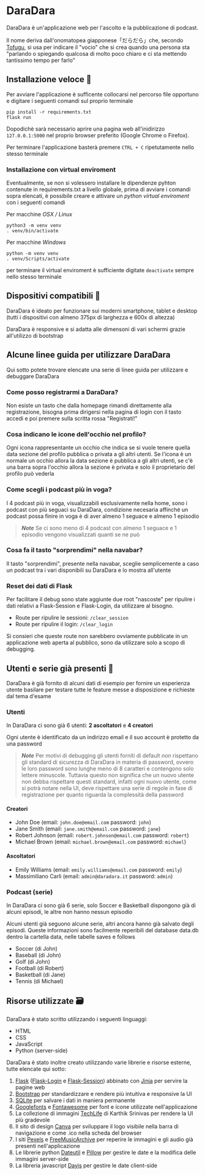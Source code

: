 # DaraDara

DaraDara è un'applicazione web per l'ascolto e la pubblicazione di podcast.

Il nome deriva dall'onomatopea giapponese「だらだら」che, secondo [Tofugu](https://www.tofugu.com/japanese/japanese-onomatopoeia/), si usa per indicare il "vocio" che si crea quando una persona sta "parlando o spiegando qualcosa di molto poco chiaro e ci sta mettendo tantissimo tempo per farlo"

## Installazione veloce 🚀

Per avviare l'applicazione è sufficente collocarsi nel percorso file opportuno e digitare i seguenti comandi sul proprio terminale

```prompt
pip install -r requirements.txt
flask run
```

Dopodichè sarà necessario aprire una pagina web all'inidirizzo ```127.0.0.1:5000``` nel proprio browser preferito (Google Chrome o Firefox).

Per terminare l'applicazione basterà premere ```CTRL + C``` ripetutamente nello stesso terminale

### Installazione con virtual enviroment

Eventualmente, se non si volessero installare le dipendenze pyhton contenute in requirements.txt a livello globale, prima di avviare i comandi sopra elencati, è possibile creare e attivare un *python virtual enviroment* con i seguenti comandi

Per macchine *OSX / Linux*

```prompt
python3 -m venv venv
. venv/bin/activate
```

Per macchine *Windows*

```prompt
python -m venv venv
. venv/Scripts/activate
```

per terminare il virtual enviroment è sufficiente digitate ```deactivate``` sempre nello stesso terminale

## Dispositivi compatibili 📲

DaraDara è ideato per funzionare sui moderni smartphone, tablet e desktop (tutti i dispositivi con almeno 375px di larghezza e 600x di altezza)

DaraDara è responsive e si adatta alle dimensoni di vari schermi grazie all'utilizzo di bootstrap

## Alcune linee guida per utilizzare DaraDara

Qui sotto potete trovare elencate una serie di linee guida per utilizzare e debuggare DaraDara

### Come posso registrarmi a DaraDara?

Non esiste un tasto che dalla homepage rimandi direttamente alla registrazione, bisogna prima dirigersi nella pagina di login con il tasto accedi e poi premere sulla scritta rossa "Registrati!"

### Cosa indicano le icone dell'occhio nel profilo?

Ogni icona rappresentante un occhio che indica se si vuole tenere quella data sezione del profilo pubblica o privata a gli altri utenti. Se l'icona è un normale un occhio allora la data sezione è pubblica a gli altri utenti, se c'è una barra sopra l'occhio allora la sezione è privata e solo il proprietario del profilo può vederla

### Come scegli i podcast più in voga?

I 4 podcast più in voga, visualizzabili esclusivamente nella home, sono i podcast con più seguaci su DaraDara, condizione necesaria affinché un podcast possa finire in voga è di aver almeno 1 seguace e almeno 1 episodio

> ***Note***
> Se ci sono meno di 4 podcast con almeno 1 seguace e 1 episodio vengono visualizzati quanti se ne può

### Cosa fa il tasto "sorprendimi" nella navabar?

Il tasto "sorprendimi", presente nella navabar, sceglie semplicemente a caso un podcast tra i vari disponibili su DaraDara e lo mostra all'utente

### Reset dei dati di Flask

Per facilitare il debug sono state aggiunte due root "nascoste" per ripulire i dati relativi a Flask-Session e Flask-Login, da utilizzare al bisogno.

* Route per ripulire le sessioni: ```/clear_session```
* Route per ripulire il login: ```/clear_login```

Si consieri che queste route non sarebbero ovviamente pubblicate in un applicazione web aperta al pubblico, sono da utilizzare solo a scopo di debugging.

## Utenti e serie già presenti 🙋

DaraDara è già fornito di alcuni dati di esempio per fornire un esperienza utente basilare per testare tutte le feature messe a disposizione e richieste dal tema d'esame

### Utenti

In DaraDara ci sono già 6 utenti: **2 ascoltatori** e **4 creatori**

Ogni utente è identificato da un indirizzo email e il suo account è protetto da una password

> ***Note***
> Per motivi di debugging gli utenti forniti di default *non* rispettano gli standard di sicurezza di DaraDara in materia di password, ovvero le loro password sono lunghe meno di 8 caratteri e contengono solo lettere minuscole. Tuttavia questo non significa che un nuovo utente non debba rispettare questi standard, infatti ogni nuovo utente, come si potrà notare nella UI, deve rispettare una serie di regole in fase di registrazione per quanto riguarda la complessità della password

#### Creatori

* John Doe (email: `john.doe@email.com`  password: `john`)
* Jane Smith (email: `jane.smith@email.com` password: `jane`)
* Robert Johnson (email: `robert.johnson@email.com` password: `robert`)
* Michael Brown (email: `michael.brown@email.com` password: `michael`)

#### Ascoltatori

* Emily Williams (email: `emily.williams@email.com` password: `emily`)
* Massimiliano Carli (email: `admin@daradara.it` password: `admin`)

### Podcast (serie)

In DaraDara ci sono già 6 serie, solo Soccer e Basketball dispongono già di alcuni episodi, le altre non hanno nessun episodio

Alcuni utenti già seguono alcune serie, altri ancora hanno già salvato degli episodi. Queste informazioni sono facilmente reperibili del database data.db dentro la cartella data, nelle tabelle saves e follows

* Soccer (di John)
* Baseball (di John)
* Golf (di John)
* Football (di Robert)
* Basketball (di Jane)
* Tennis (di Michael)

## Risorse utilizzate 🗃️

DaraDara è stato scritto utilizzando i seguenti linguaggi:

* HTML
* CSS
* JavaScript
* Python (server-side)

DaraDara è stato inoltre creato utilizzando varie librerie e risorse esterne, tutte elencate qui sotto:

1. [Flask](https://flask.palletsprojects.com/en/2.2.x/) ([Flask-Login](https://pypi.org/project/Flask-Login/) e [Flask-Session](https://pypi.org/project/Flask-Session/)) abbinato con [Jinja](https://jinja.palletsprojects.com/en/3.1.x/) per servire la pagine web
2. [Bootstrap](https://getbootstrap.com/) per standardizzare e rendere più intuitiva e responsive la UI
3. [SQLite](https://www.sqlite.org/index.html) per salvare i dati in maniera permanente
4. [Googlefonts](https://fonts.google.com/specimen/League%20Spartan) e [Fontawesome](https://fontawesome.com/icons) per font e icone utilizzate nell'applicazione
5. La collezione di immagini [TechLife](https://blush.design/it/collections/EcYTq93px20ptlPRSq1C/tech-life) di Karthik Srinivas per rendere la UI più gradevole
6. Il sito di design [Canva](https://www.canva.com/it_it/) per sviluppare il logo visibile nella barra di navigazione e come .ico nella scheda del browser
7. I siti [Pexels](https://www.pexels.com/it-it/) e [FreeMusicArchive](https://freemusicarchive.org/home) per reperire le immagini e gli audio già presenti nell'applicazione
8. Le librerie python [Dateutil](https://pypi.org/project/python-dateutil/) e [Pillow](https://pypi.org/project/Pillow/) per gestire le date e la modifica delle immagini server-side
9. La libreria javascript [Dayjs](https://day.js.org/) per gestire le date client-side
